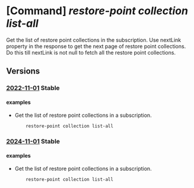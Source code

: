 # [Command] _restore-point collection list-all_

Get the list of restore point collections in the subscription. Use nextLink property in the response to get the next page of restore point collections. Do this till nextLink is not null to fetch all the restore point collections.

## Versions

### [2022-11-01](/Resources/mgmt-plane/L3N1YnNjcmlwdGlvbnMve30vcHJvdmlkZXJzL21pY3Jvc29mdC5jb21wdXRlL3Jlc3RvcmVwb2ludGNvbGxlY3Rpb25z/2022-11-01.xml) **Stable**

<!-- mgmt-plane /subscriptions/{}/providers/microsoft.compute/restorepointcollections 2022-11-01 -->

#### examples

- Get the list of restore point collections in a subscription.
    ```bash
        restore-point collection list-all
    ```

### [2024-11-01](/Resources/mgmt-plane/L3N1YnNjcmlwdGlvbnMve30vcHJvdmlkZXJzL21pY3Jvc29mdC5jb21wdXRlL3Jlc3RvcmVwb2ludGNvbGxlY3Rpb25z/2024-11-01.xml) **Stable**

<!-- mgmt-plane /subscriptions/{}/providers/microsoft.compute/restorepointcollections 2024-11-01 -->

#### examples

- Get the list of restore point collections in a subscription.
    ```bash
        restore-point collection list-all
    ```
